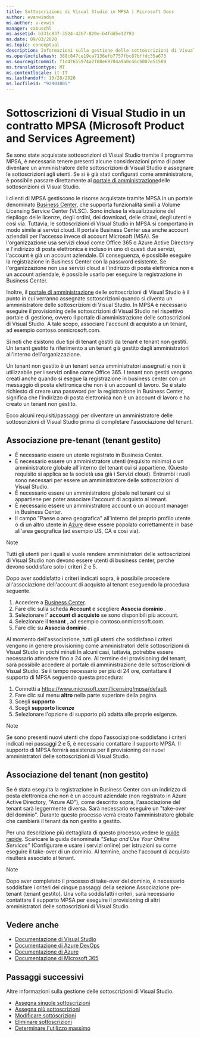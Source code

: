 ```yaml
---
title: Sottoscrizioni di Visual Studio in MPSA | Microsoft Docs
author: evanwindom
ms.author: v-evwin
manager: cabuschl
ms.assetid: b331c837-3524-42b7-820e-b4fdd5e12793
ms.date: 09/03/2020
ms.topic: conceptual
description: Informazioni sulla gestione delle sottoscrizioni di Visual Studio in un contratto per prodotti e servizi Microsoft (MPSA)
ms.openlocfilehash: 388c847ce19ca7136efb7757fbc87bffdc35a673
ms.sourcegitcommit: f1d47655974a2f08e69704a9a0c46cb007e51589
ms.translationtype: MT
ms.contentlocale: it-IT
ms.lasthandoff: 10/28/2020
ms.locfileid: "92903805"
---
```

# <a name="visual-studio-subscriptions-in-a-microsoft-products-and-services-agreement-mpsa"></a>Sottoscrizioni di Visual Studio in un contratto MPSA (Microsoft Product and Services Agreement)
Se sono state acquistate sottoscrizioni di Visual Studio tramite il programma MPSA, è necessario tenere presenti alcune considerazioni prima di poter diventare un amministratore delle sottoscrizioni di Visual Studio e assegnare le sottoscrizioni agli utenti. Se si è già stati configurati come amministratore, è possibile passare direttamente al [portale di amministrazione](https://manage.visualstudio.com/)delle sottoscrizioni di Visual Studio.

I clienti di MPSA gestiscono le risorse acquistate tramite MPSA in un portale denominato [Business Center](https://businessaccount.microsoft.com/Customer), che supporta funzionalità simili a Volume Licensing Service Center (VLSC). Sono incluse la visualizzazione del riepilogo delle licenze, degli ordini, dei download, delle chiavi, degli utenti e così via. Tuttavia, le sottoscrizioni di Visual Studio in MPSA si comportano in modo simile ai servizi cloud. Il portale Business Center usa anche account aziendali per l'accesso invece di account Microsoft (MSA). Se l'organizzazione usa servizi cloud come Office 365 o Azure Active Directory e l'indirizzo di posta elettronica è incluso in uno di questi due servizi, l'account è già un account aziendale. Di conseguenza, è possibile eseguire la registrazione in Business Center con la password esistente. Se l'organizzazione non usa servizi cloud e l'indirizzo di posta elettronica non è un account aziendale, è possibile usarlo per eseguire la registrazione in Business Center.

Inoltre, il [portale di amministrazione](https://manage.visualstudio.com/) delle sottoscrizioni di Visual Studio è il punto in cui verranno assegnate sottoscrizioni quando si diventa un amministratore delle sottoscrizioni di Visual Studio. In MPSA è necessario eseguire il provisioning delle sottoscrizioni di Visual Studio nel rispettivo portale di gestione, ovvero il portale di amministrazione delle sottoscrizioni di Visual Studio. A tale scopo, associare l'account di acquisto a un tenant, ad esempio contoso.onmicrosoft.com.

Si noti che esistono due tipi di tenant gestiti da tenant e tenant non gestiti. Un tenant gestito fa riferimento a un tenant già gestito dagli amministratori all'interno dell'organizzazione.

Un tenant non gestito è un tenant senza amministratori assegnati e non è utilizzabile per i servizi online come Office 365. I tenant non gestiti vengono creati anche quando si esegue la registrazione in business center con un messaggio di posta elettronica che non è un account di lavoro. Se è stato richiesto di creare una password per la registrazione in Business Center, significa che l'indirizzo di posta elettronica non è un account di lavoro e ha creato un tenant non gestito.

Ecco alcuni requisiti/passaggi per diventare un amministratore delle sottoscrizioni di Visual Studio prima di completare l'associazione del tenant.

## <a name="pre-tenant-association-managed-tenant"></a>Associazione pre-tenant (tenant gestito)
- È necessario essere un utente registrato in Business Center.
- È necessario essere un amministratore utenti (requisito minimo) o un amministratore globale all'interno del tenant cui si appartiene. (Questo requisito si applica se la società usa già i Servizi cloud). Entrambi i ruoli sono necessari per essere un amministratore delle sottoscrizioni di Visual Studio.
- È necessario essere un amministratore globale nel tenant cui si appartiene per poter associare l'account di acquisto al tenant.
- È necessario essere un amministratore account o un account manager in Business Center.
- Il campo "Paese o area geografica" all'interno del proprio profilo utente o di un altro utente in [Azure](https://portal.azure.com/) deve essere popolato correttamente in base all'area geografica (ad esempio US, CA e così via). 

> [!NOTE]
> Tutti gli utenti per i quali si vuole rendere amministratori delle sottoscrizioni di Visual Studio non devono essere utenti di business center, perché devono soddisfare solo i criteri 2 e 5.

Dopo aver soddisfatto i criteri indicati sopra, è possibile procedere all'associazione dell'account di acquisto al tenant eseguendo la procedura seguente.
1. Accedere a [Business Center](https://businessaccount.microsoft.com/Customer).
2. Fare clic sulla scheda **Account** e scegliere **Associa dominio** .
3. Selezionare l' **account di acquisto** se sono disponibili più account.
4. Selezionare il **tenant** , ad esempio contoso.onmicrosoft.com.
5. Fare clic su **Associa dominio** .

Al momento dell'associazione, tutti gli utenti che soddisfano i criteri vengono in genere provisioning come amministratori delle sottoscrizioni di Visual Studio in pochi minuti In alcuni casi, tuttavia, potrebbe essere necessario attendere fino a 24 ore. Al termine del provisioning del tenant, sarà possibile accedere al portale di amministrazione delle sottoscrizioni di Visual Studio. Se il tempo necessario per più di 24 ore, contattare il supporto di MPSA seguendo questa procedura:
1. Connetti a <https://www.microsoft.com/licensing/mpsa/default>
2. Fare clic sul menu **altro** nella parte superiore della pagina. 
3. Scegli **supporto**
4. Scegli **supporto licenze**
5. Selezionare l'opzione di supporto più adatta alle proprie esigenze. 

> [!NOTE]
> Se sono presenti nuovi utenti che dopo l'associazione soddisfano i criteri indicati nei passaggi 2 e 5, è necessario contattare il supporto MPSA. Il supporto di MPSA fornirà assistenza per il provisioning dei nuovi amministratori delle sottoscrizioni di Visual Studio.

## <a name="tenant-association-unmanaged"></a>Associazione del tenant (non gestito)
Se è stata eseguita la registrazione in Business Center con un indirizzo di posta elettronica che non è un account aziendale (non registrato in Azure Active Directory, "Azure AD"), come descritto sopra, l'associazione del tenant sarà leggermente diversa. Sarà necessario eseguire un "take-over del dominio". Durante questo processo verrà creato l'amministratore globale che cambierà il tenant da non gestito a gestito.

Per una descrizione più dettagliata di questo processo,vedere le [guide rapide](https://www.microsoft.com/Licensing/existing-customer/business-center-training-and-resources.aspx). Scaricare la guida denominata *"Setup and Use Your Online Services"* (Configurare e usare i servizi online) per istruzioni su come eseguire il take-over di un dominio. Al termine, anche l'account di acquisto risulterà associato al tenant.

> [!NOTE]
> Dopo aver completato il processo di take-over del dominio, è necessario soddisfare i criteri dei cinque passaggi della sezione Associazione pre-tenant (tenant gestito). Una volta soddisfatti i criteri, sarà necessario contattare il supporto MPSA per eseguire il provisioning di altri amministratori delle sottoscrizioni di Visual Studio.

## <a name="see-also"></a>Vedere anche
- [Documentazione di Visual Studio](/visualstudio/)
- [Documentazione di Azure DevOps](/azure/devops/)
- [Documentazione di Azure](/azure/)
- [Documentazione di Microsoft 365](/microsoft-365/)

## <a name="next-steps"></a>Passaggi successivi
Altre informazioni sulla gestione delle sottoscrizioni di Visual Studio.
- [Assegna singole sottoscrizioni](assign-license.md)
- [Assegna più sottoscrizioni](assign-license-bulk.md)
- [Modificare sottoscrizioni](edit-license.md)
- [Eliminare sottoscrizioni](delete-license.md)
- [Determinare l'utilizzo massimo](maximum-usage.md)